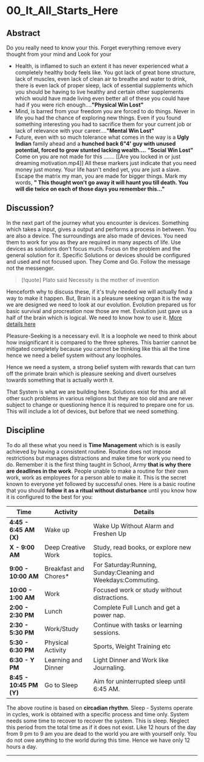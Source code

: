 # 00_It_All_Starts_Here
## Abstract
Do you really need to know your this. Forget everything remove every thought from your mind  and Look for your 
- Health, is inflamed to such an extent it has never experienced what a completely healthy body feels like. You got lack of great bone structure, lack of muscles, even lack of clean air to breathe and water to drink, there is even lack of proper sleep, lack of essential supplements which you should be having to live healthy and certain other supplements which would have made living even better all of these you could have had if you were rich enough....**"Physical Win Lost"**
- Mind, is barred from your freedom you are forced to do things. Never in life you had the chance of exploring new things. Even if you found something interesting you had to sacrifice them for your current job or lack of relevance with your career....**"Mental Win Lost"**
- Future, even with so much tolerance what comes in the way is a **Ugly Indian** family ahead and a **hunched back 6"4' guy with unused potential, forced to grow stunted lacking wealth....** **"Social Win Lost"**
Come on you are not made for this ....... [[Are you locked in or just dreaming motivation.mp4]]
All these markers just indicate that you need money just money. Your life hasn't ended yet, you are just a slave. Escape the matrix my man, you are made for bigger things.
Mark my words, **" This thought won't go away it will haunt you till death. You will die twice on each of those days you remember this..."**

## Discussion?

 In the next part of the journey what you encounter is devices. Something which takes a input, gives a output and performs a process in between. You are also a device. The surroundings are also made of devices. You need them to work for you as they are required in many aspects of life. Use devices as solutions don't focus much. Focus on the problem and the general solution for it. Specific Solutions or devices should be configured and used and not focused upon. They Come and Go. Follow the message not the messenger.

>[!quote] Plato said Necessity is the mother of invention

Henceforth why to discuss these, if it's truly needed we will actually find a way to make it happen. 
But, Brain is a pleasure seeking organ it is the way we are designed we need to look at our evolution. Evolution prepared us for basic survival and procreation now those are met. Evolution just gave us a half of the brain which is logical. We need to know how to use it. [More details here](D_Cognition)

Pleasure-Seeking is a necessary evil. It is a loophole we need to think about how insignificant it is compared to the three spheres. This barrier cannot be mitigated completely because you cannot be thinking like this all the time hence we need a belief system without any loopholes. 

Hence we need a system, a strong belief system with rewards that can turn off the primate brain which is pleasure seeking and divert ourselves towards something that is actually worth it.

That System is what we are building here. Solutions exist for this and all other such problems in various religions but they are too old and are never subject to change or questioning hence it is required to prepare one for us. This will include a lot of devices, but before that we need something.
## Discipline
To do all these what you need is **Time Management** which is is easily achieved by having a consistent routine.
Routine does not impose restrictions but manages distractions and make time for work you need to do. Remember it is the first thing taught in School, Army **that is why there are deadlines in the work**. People unable to make a routine for their own work, work as employees for a person able to make it. This is the secret known to everyone yet followed by successful ones. Here is a basic routine that you should **follow it as a ritual without disturbance** until you know how it is configured to the best for you:

| **Time**                | **Activity**          | **Details**                                                   |
| ----------------------- | --------------------- | ------------------------------------------------------------- |
| **4:45 - 6:45 AM (X)**  | Wake up               | Wake Up Without Alarm and Freshen Up                          |
| **X - 9:00 AM**         | Deep Creative Work    | Study, read books, or explore new topics.                     |
| **9:00 - 10:00 AM**     | Breakfast and Chores* | For Saturday:Running, Sunday:Cleaning and Weekdays:Commuting. |
| **10:00 - 1:00 AM**     | Work                  | Focused work or study without distractions.                   |
| **2:00 - 2:30 PM**      | Lunch                 | Complete Full Lunch and get a power nap.                      |
| **2:30 - 5:30 PM**      | Work/Study            | Continue with tasks or learning sessions.                     |
| **5:30 - 6:30 PM**      | Physical Activity     | Sports, Weight Training etc                                   |
| **6:30 - Y PM**         | Learning and Dinner   | Light Dinner and Work like Journaling.                        |
| **8:45 - 10:45 PM (Y)** | Go to Sleep           | Aim for uninterrupted sleep until 6:45 AM.                    |
The above routine is based on **circadian rhythm**.
Sleep - Systems operate in cycles, work is obtained with a specific process and time only. System needs some time to recover to recover the system. This is sleep.
Neglect this period from the total time as if it does not exist. Like 12 hours of the day from 9 pm to 9 am you are dead to the world you are with yourself only. You do not owe anything to the world during this time. Hence we have only 12 hours a day.

---


